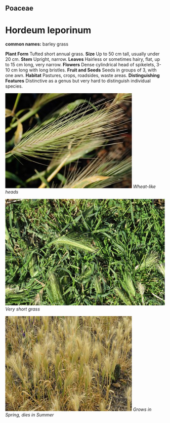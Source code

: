 ## Poaceae
# Hordeum leporinum
**common names:** barley grass

**Plant Form** Tufted short annual grass. **Size** Up to 50 cm tall, usually under 20 cm. **Stem** Upright, narrow. **Leaves** Hairless or sometimes hairy, flat, up to 15 cm long, very narrow. **Flowers** Dense cylindrical head of spikelets, 3-10 cm long with long bristles. **Fruit and Seeds** Seeds in groups of 3, with one awn. **Habitat** Pastures, crops, roadsides, waste areas. **Distinguishing Features** Distinctive as a genus but very hard to distinguish individual species.


![Wheat-like heads](3193_P6103186.jpg)
   *Wheat-like heads* 

![Very short grass](4707_IMG_0945.jpg)
   *Very short grass* 

![Grows in Spring, dies in Summer](34483_DSCF0415.jpg)
   *Grows in Spring, dies in Summer* 

